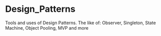 # Design_Patterns
Tools and uses of Design Patterns. The like of: Observer, Singleton, State Machine, Object Pooling, MVP and more
